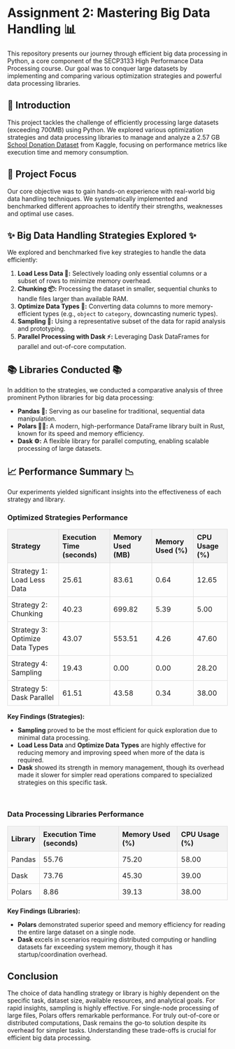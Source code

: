 # Assignment 2: Mastering Big Data Handling 📊<br>
This repository presents our journey through efficient big data processing in Python, a core component of the SECP3133 High Performance Data Processing course. Our goal was to conquer large datasets by implementing and comparing various optimization strategies and powerful data processing libraries.

## 📌 Introduction
This project tackles the challenge of efficiently processing large datasets (exceeding 700MB) using Python. We explored various optimization strategies and data processing libraries to manage and analyze a 2.57 GB [School Donation Dataset](https://www.kaggle.com/datasets/perkymaster/school-donations?select=Projects.csv) from Kaggle, focusing on performance metrics like execution time and memory consumption.

## 🎯 Project Focus
Our core objective was to gain hands-on experience with real-world big data handling techniques. We systematically implemented and benchmarked different approaches to identify their strengths, weaknesses and optimal use cases.

## ✨ Big Data Handling Strategies Explored ✨
We explored and benchmarked five key strategies to handle the data efficiently:
1.  **Load Less Data 🤏:** Selectively loading only essential columns or a subset of rows to minimize memory overhead.
2.  **Chunking 📦:** Processing the dataset in smaller, sequential chunks to handle files larger than available RAM.
3.  **Optimize Data Types 🧠:** Converting data columns to more memory-efficient types (e.g., `object` to `category`, downcasting numeric types).
4.  **Sampling 🎲:** Using a representative subset of the data for rapid analysis and prototyping.
5.  **Parallel Processing with Dask ⚡:** Leveraging Dask DataFrames for parallel and out-of-core computation.

## 📚 Libraries Conducted 📚
In addition to the strategies, we conducted a comparative analysis of three prominent Python libraries for big data processing:
-   **Pandas 🐼:** Serving as our baseline for traditional, sequential data manipulation.
-   **Polars 🐻‍❄️:** A modern, high-performance DataFrame library built in Rust, known for its speed and memory efficiency.
-   **Dask ⚙️:** A flexible library for parallel computing, enabling scalable processing of large datasets.

## 📈 Performance Summary 📉
Our experiments yielded significant insights into the effectiveness of each strategy and library.
<h3>Optimized Strategies Performance</h3>
<table style="width:100%; border-collapse: collapse;">
    <thead>
        <tr style="background-color:#f2f2f2;">
            <th style="border: 1px solid #ddd; padding: 8px; text-align: left;">Strategy</th>
            <th style="border: 1px solid #ddd; padding: 8px; text-align: left;">Execution Time (seconds)</th>
            <th style="border: 1px solid #ddd; padding: 8px; text-align: left;">Memory Used (MB)</th>
            <th style="border: 1px solid #ddd; padding: 8px; text-align: left;">Memory Used (%)</th>
            <th style="border: 1px solid #ddd; padding: 8px; text-align: left;">CPU Usage (%)</th>
        </tr>
    </thead>
    <tbody>
        <tr>
            <td style="border: 1px solid #ddd; padding: 8px;">Strategy 1: Load Less Data</td>
            <td style="border: 1px solid #ddd; padding: 8px;">25.61</td>
            <td style="border: 1px solid #ddd; padding: 8px;">83.61</td>
            <td style="border: 1px solid #ddd; padding: 8px;">0.64</td>
            <td style="border: 1px solid #ddd; padding: 8px;">12.65</td>
        </tr>
        <tr>
            <td style="border: 1px solid #ddd; padding: 8px;">Strategy 2: Chunking</td>
            <td style="border: 1px solid #ddd; padding: 8px;">40.23</td>
            <td style="border: 1px solid #ddd; padding: 8px;">699.82</td>
            <td style="border: 1px solid #ddd; padding: 8px;">5.39</td>
            <td style="border: 1px solid #ddd; padding: 8px;">5.00</td>
        </tr>
        <tr>
            <td style="border: 1px solid #ddd; padding: 8px;">Strategy 3: Optimize Data Types</td>
            <td style="border: 1px solid #ddd; padding: 8px;">43.07</td>
            <td style="border: 1px solid #ddd; padding: 8px;">553.51</td>
            <td style="border: 1px solid #ddd; padding: 8px;">4.26</td>
            <td style="border: 1px solid #ddd; padding: 8px;">47.60</td>
        </tr>
        <tr>
            <td style="border: 1px solid #ddd; padding: 8px;">Strategy 4: Sampling</td>
            <td style="border: 1px solid #ddd; padding: 8px;">19.43</td>
            <td style="border: 1px solid #ddd; padding: 8px;">0.00</td>
            <td style="border: 1px solid #ddd; padding: 8px;">0.00</td>
            <td style="border: 1px solid #ddd; padding: 8px;">28.20</td>
        </tr>
        <tr>
            <td style="border: 1px solid #ddd; padding: 8px;">Strategy 5: Dask Parallel</td>
            <td style="border: 1px solid #ddd; padding: 8px;">61.51</td>
            <td style="border: 1px solid #ddd; padding: 8px;">43.58</td>
            <td style="border: 1px solid #ddd; padding: 8px;">0.34</td>
            <td style="border: 1px solid #ddd; padding: 8px;">38.00</td>
        </tr>
    </tbody>
</table>

**Key Findings (Strategies):**
-   **Sampling** proved to be the most efficient for quick exploration due to minimal data processing.
-   **Load Less Data** and **Optimize Data Types** are highly effective for reducing memory and improving speed when more of the data is required.
-   **Dask** showed its strength in memory management, though its overhead made it slower for simpler read operations compared to specialized strategies on this specific task.

<br>

<h3>Data Processing Libraries Performance</h3>
<table style="width:100%; border-collapse: collapse;">
    <thead>
        <tr style="background-color:#f2f2f2;">
            <th style="border: 1px solid #ddd; padding: 8px; text-align: left;">Library</th>
            <th style="border: 1px solid #ddd; padding: 8px; text-align: left;">Execution Time (seconds)</th>
            <th style="border: 1px solid #ddd; padding: 8px; text-align: left;">Memory Used (%)</th>
            <th style="border: 1px solid #ddd; padding: 8px; text-align: left;">CPU Usage (%)</th>
        </tr>
    </thead>
    <tbody>
        <tr>
            <td style="border: 1px solid #ddd; padding: 8px;">Pandas</td>
            <td style="border: 1px solid #ddd; padding: 8px;">55.76</td>
            <td style="border: 1px solid #ddd; padding: 8px;">75.20</td>
            <td style="border: 1px solid #ddd; padding: 8px;">58.00</td>
        </tr>
        <tr>
            <td style="border: 1px solid #ddd; padding: 8px;">Dask</td>
            <td style="border: 1px solid #ddd; padding: 8px;">73.76</td>
            <td style="border: 1px solid #ddd; padding: 8px;">45.30</td>
            <td style="border: 1px solid #ddd; padding: 8px;">39.00</td>
        </tr>
        <tr>
            <td style="border: 1px solid #ddd; padding: 8px;">Polars</td>
            <td style="border: 1px solid #ddd; padding: 8px;">8.86</td>
            <td style="border: 1px solid #ddd; padding: 8px;">39.13</td>
            <td style="border: 1px solid #ddd; padding: 8px;">38.00</td>
        </tr>
    </tbody>
</table>

**Key Findings (Libraries):**
-   **Polars** demonstrated superior speed and memory efficiency for reading the entire large dataset on a single node.
-   **Dask** excels in scenarios requiring distributed computing or handling datasets far exceeding system memory, though it has startup/coordination overhead.

## Conclusion
The choice of data handling strategy or library is highly dependent on the specific task, dataset size, available resources, and analytical goals. For rapid insights, sampling is highly effective. For single-node processing of large files, Polars offers remarkable performance. For truly out-of-core or distributed computations, Dask remains the go-to solution despite its overhead for simpler tasks. Understanding these trade-offs is crucial for efficient big data processing.
